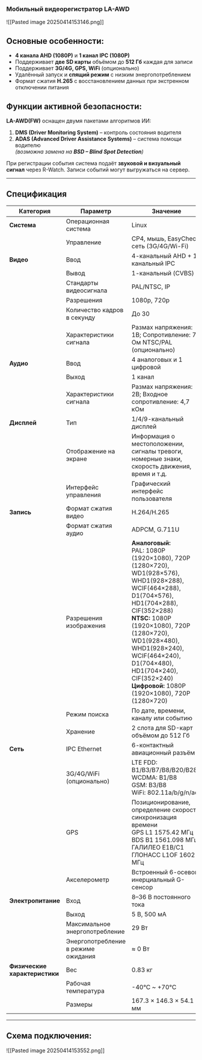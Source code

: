### Мобильный видеорегистратор LA-AWD

![[Pasted image 20250414153146.png]]


## Основные особенности:
- **4 канала AHD (1080P)** и **1 канал IPC (1080P)**
- Поддерживает **две SD карты** объёмом до **512 Гб** каждая для записи
- Поддерживает **3G/4G, GPS, WiFi** (опционально)
- Удалённый запуск и **спящий режим** с низким энергопотреблением
- Формат сжатия **H.265** с восстановлением данных при экстренном отключении питания

## Функции активной безопасности:
**LA-AWD(FW)** оснащен двумя пакетами алгоритмов ИИ:
1. **DMS (Driver Monitoring System)** – контроль состояния водителя
2. **ADAS (Advanced Driver Assistance Systems)** – система помощи водителю  
   *(возможна замена на **BSD – Blind Spot Detection**)*

При регистрации события система подаёт **звуковой и визуальный сигнал** через R-Watch. Записи событий могут выгружаться на сервер.

---
## Спецификация

| Категория       | Параметр                      | Значение                                                                 |
|-----------------|-------------------------------|--------------------------------------------------------------------------|
| **Система**     | Операционная система          | Linux                                                                   |
|                 | Управление                    | CP4, мышь, EasyCheck, сеть (3G/4G/Wi-Fi)                                |
| **Видео**       | Ввод                          | 4-канальный AHD + 1-канальный IPC                                       |
|                 | Вывод                         | 1-канальный (CVBS)                                                      |
|                 | Стандарты видеосигнала        | PAL/NTSC, IP                                                            |
|                 | Разрешения                    | 1080p, 720p                                                             |
|                 | Количество кадров в секунду   | До 30                                                                   |
|                 | Характеристики сигнала        | Размах напряжения: 1В; Сопротивление: 75 Ом NTSC/PAL (опционально)      |
| **Аудио**       | Ввод                          | 4 аналоговых и 1 цифровой                                               |
|                 | Выход                         | 1 канал                                                                 |
|                 | Характеристики сигнала        | Размах напряжения: 2В; Входное сопротивление: 4,7 кОм                   |
| **Дисплей**     | Тип                           | 1/4/9-канальный дисплей                                                 |
|                 | Отображение на экране         | Информация о местоположении, сигналы тревоги, номерные знаки, скорость движения, время и т.д. |
|                 | Интерфейс управления          | Графический интерфейс пользователя                                      |
| **Запись**      | Формат сжатия видео           | H.264/H.265                                                             |
|                 | Формат сжатия аудио           | ADPCM, G.711U                                                           |
|                 | Разрешения изображения        | **Аналоговый:**<br>PAL: 1080P (1920×1080), 720P (1280×720), WD1(928×576), WHD1(928×288), WCIF(464×288), D1(704×576), HD1(704×288), CIF(352×288)<br>**NTSC:** 1080P (1920×1080), 720P (1280×720), WD1(928×480), WHD1(928×240), WCIF(464×240), D1(704×480), HD1(704×240), CIF(352×240)<br>**Цифровой:** 1080P (1920×1080), 720P (1280×720) |
|                 | Режим поиска                  | По дате, времени, каналу или событию                                    |
|                 | Хранение                      | 2 слота для SD-карт объёмом до 512 Гб                                   |
| **Сеть**        | IPC Ethernet                  | 6-контактный авиационный разъём                                         |
|                 | 3G/4G/WiFi (опционально)      | LTE FDD: B1/B3/B7/B8/B20/B28A<br>WCDMA: B1/B8<br>GSM: B3/B8<br>WiFi: 802.11a/b/g/n/ac |
|                 | GPS                           | Позиционирование, определение скорости, синхронизация времени<br>GPS L1 1575.42 МГц<br>BDS B1 1561.098 МГц<br>ГАЛИЛЕО E1B/C1<br>ГЛОНАСС L1OF 1602 МГц |
|                 | Акселерометр                  | Встроенный 6-осевой инерциальный G-сенсор                               |
| **Электропитание** | Вход                        | 8–36 В постоянного тока                                                 |
|                 | Выход                         | 5 В, 500 мА                                                             |
|                 | Максимальное энергопотребление | 29 Вт                                                                   |
|                 | Энергопотребление в режиме ожидания | ≈ 0 Вт                                                              |
| **Физические характеристики** | Вес                    | 0.83 кг                                                                 |
|                 | Рабочая температура           | -40°C ~ +70°C                                                           |
|                 | Размеры                       | 167.3 × 146.3 × 54.1 мм                                                 |

---


## Схема подключения:

![[Pasted image 20250414153552.png]]